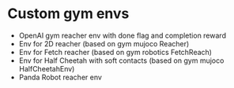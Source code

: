 # Custom gym envs

* OpenAI gym reacher env with done flag and completion reward
* Env for 2D reacher (based on gym mujoco Reacher)
* Env for Fetch reacher (based on gym robotics FetchReach)
* Env for Half Cheetah with soft contacts (based on gym mujoco HalfCheetahEnv)
* Panda Robot reacher env
